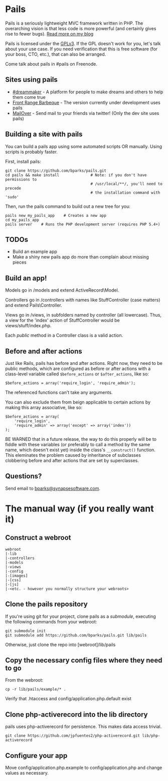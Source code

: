 Pails
=====

Pails is a seriously lightweight MVC framework written in PHP. The overarching
vision is that less code is more powerful (and certainly gives rise to fewer
bugs). [Read more on my blog][blog]

Pails is licensed under the [GPLv3][gplv3]. If the GPL doesn't work for you,
let's talk about your use case. If you need verification that this is free
software (for your boss, CTO, etc.), that can also be arranged.

Come talk about pails in #pails on Freenode.

Sites using pails
-----------------

* [#dreammaker][dreammaker] - A platform for people to make dreams and others
  to help them come true
* [Front Range Barbeque][frbbq] - The version currently under development uses pails
* [MailOver][mailover] - Send mail to your friends via twitter! (Only the dev
  site uses pails)

Building a site with pails
--------------------------

You can build a pails app using some automated scripts OR manually. Using scripts
is probably faster.

First, install pails:

    git clone https://github.com/bparks/pails.git
    cd pails && make install              # Note: if you don't have permissions to
                                          # /usr/local/**/, you'll need to precede
                                          # the installation command with 'sudo'

Then, run the pails command to build out a new tree for you:

    pails new my_pails_app    # Creates a new app
    cd my_pails_app
    pails server    # Runs the PHP development server (requires PHP 5.4+)

TODOs
-----

* Build an example app
* Make a shiny new pails app do more than complain about missing pieces

Build an app!
-------------

Models go in /models and extend ActiveRecord\Model.

Controllers go in /controllers with names like StuffController (case matters)
and extend Pails\Controller.

Views go in /views, in subfolders named by controller (all lowercase). Thus, a
view for the 'index' action of StuffController would be views/stuff/index.php.

Each *public* method in a Controller class is a valid action.

Before and after actions
------------------------

Just like Rails, pails has before and after actions. Right now, they need to be
public methods, which are configured as before or after actions with a class-level
variable called `$before_actions` or `$after_actions`, like so:

    $before_actions = array('require_login', 'require_admin');

The referenced functions can't take any arguments.

You can also exclude them from beign applicable to certain actions by making this
array associative,  like so:

    $before_actions = array(
        'require_login',
        'require_admin' => array('except' => array('index'))
    );

BE WARNED that in a future release, the way to do this properly will be to fiddle
with these variables (or preferably to call a method by the same name, which doesn't
exist yet) inside the class's `__construct()` function. This eleminates the problem
caused by inheritance of subclasses clobbering before and after actions that are set
by superclasses.

Questions?
----------

Send email to bparks@synapsesoftware.com.

The manual way (if you really want it)
======================================

Construct a webroot
-------------------

    webroot
    |-lib
    |-controllers
    |-models
    |-views
    |-config
    |-[images]
    |-[css]
    |-[js]
    |-<etc. - however you normally structure your webroots>

Clone the pails repository
--------------------------

If you're using git for your project, clone pails as a *submodule*, executing
the following commands from your webroot:

    git submodule init
    git submodule add https://github.com/bparks/pails.git lib/pails

Otherwise, just clone the repo into [webroot]/lib/pails

Copy the necessary config files where they need to go
-----------------------------------------------------

From the webroot:

    cp -r lib/pails/example/* .

Verify that .htaccess and config/application.php.default exist

Clone php-activerecord into the lib directory
---------------------------------------------

pails uses php-activerecord for persistence. This makes data access trivial.

    git clone https://github.com/jpfuentes2/php-activerecord.git lib/php-activerecord

Configure your app
------------------

Move config/application.php.example to config/application.php and change
values as necessary.


[blog]: http://bparks.github.io/
[gplv3]: http://www.gnu.org/licenses/gpl-3.0.html
[dreammaker]: http://dreams.thoughtcolony.com/
[frbbq]: http://frbbq.com/
[mailover]: http://mailover.synapsesoftware.com/

